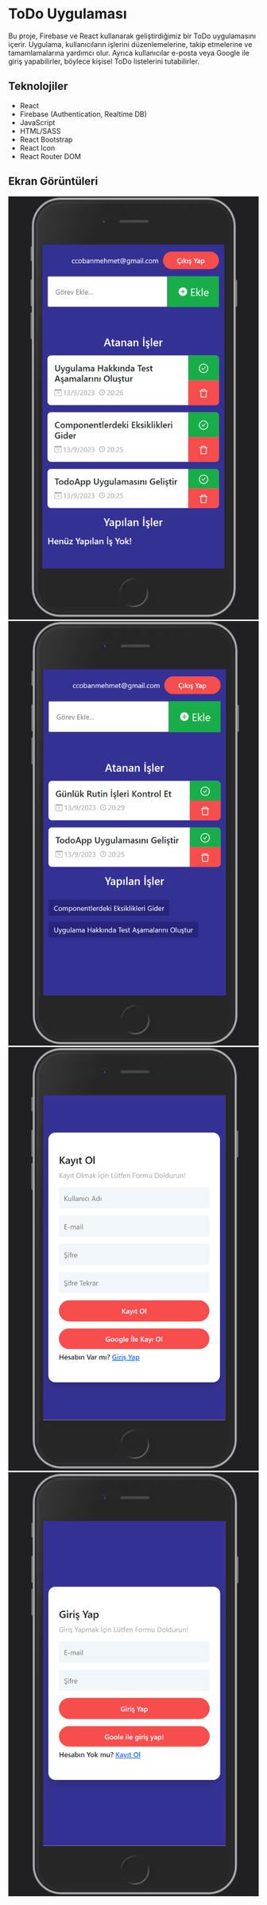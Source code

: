 # ToDo Uygulaması

Bu proje, Firebase ve React kullanarak geliştirdiğimiz bir ToDo uygulamasını içerir. Uygulama, kullanıcıların işlerini düzenlemelerine, takip etmelerine ve tamamlamalarına yardımcı olur. Ayrıca kullanıcılar e-posta veya Google ile giriş yapabilirler, böylece kişisel ToDo listelerini tutabilirler.

## Teknolojiler

- React
- Firebase (Authentication, Realtime DB)
- JavaScript
- HTML/SASS
- React Bootstrap
- React Icon
- React Router DOM

## Ekran Görüntüleri

<img src="https://github.com/mcban34/react-Firebase-TodoApp/blob/main/public/img/1.PNG">
<img src="https://github.com/mcban34/react-Firebase-TodoApp/blob/main/public/img/2.PNG">
<img src="https://github.com/mcban34/react-Firebase-TodoApp/blob/main/public/img/3.PNG">
<img src="https://github.com/mcban34/react-Firebase-TodoApp/blob/main/public/img/4.PNG">
